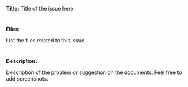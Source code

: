 **Title:** Title of the issue here


#
**Files:** 

List the files related to this issue


#
**Description:**

Description of the problem or suggestion on the documents. Feel free to add screenshots.
